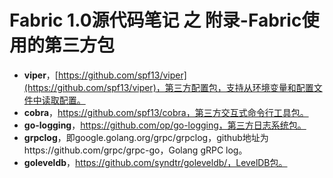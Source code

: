 # Fabric 1.0源代码笔记 之 附录-Fabric使用的第三方包

* **viper**，[https://github.com/spf13/viper](https://github.com/spf13/viper)，第三方配置包，支持从环境变量和配置文件中读取配置。
* **cobra**，https://github.com/spf13/cobra，第三方交互式命令行工具包。
* **go-logging**，https://github.com/op/go-logging，第三方日志系统包。
* **grpclog**，即google.golang.org/grpc/grpclog，github地址为https://github.com/grpc/grpc-go，Golang gRPC log。
* **goleveldb**，https://github.com/syndtr/goleveldb/，LevelDB包。
